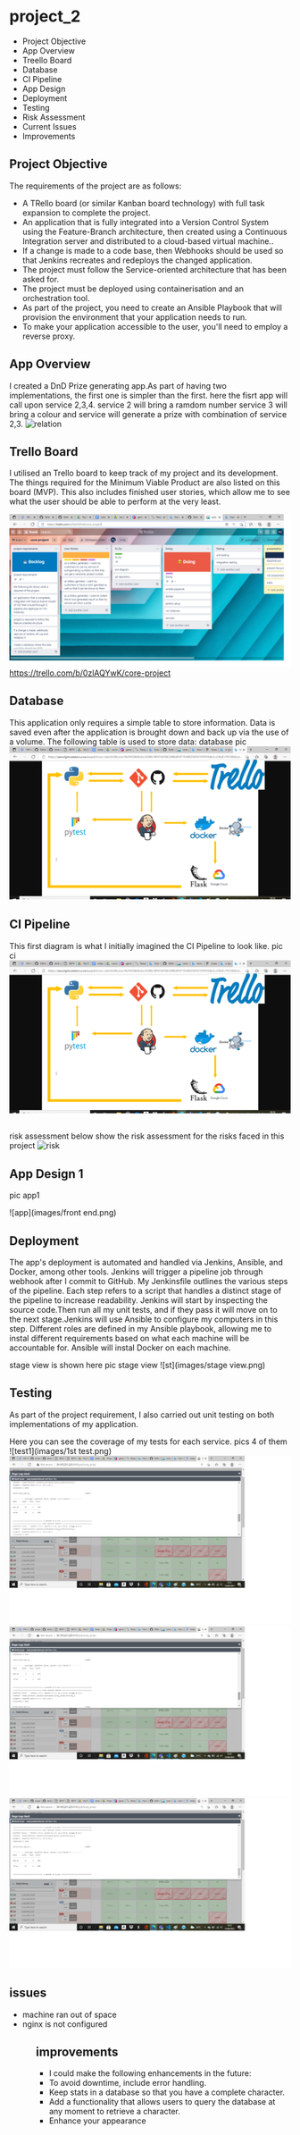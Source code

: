 # project_2


<ul>
  <li>Project Objective</li>
<li>App Overview</li>
<li>Treello Board</li>
<li>Database</li>
<li>CI Pipeline</li>
<li>App Design</li>
  <li>Deployment</li>
<li>Testing</li>
  <li>Risk Assessment</li>
<li>Current Issues</li>
<li>Improvements</li>
</ul>

## Project Objective

The requirements of the project are as follows:
<ul>
<li>A TRello board (or similar Kanban board technology) with full task expansion to complete the project.</li>
<li>An application that is fully integrated into a Version Control System using the Feature-Branch architecture, then created using a Continuous Integration server and distributed to a cloud-based virtual machine..</li>
<li>If a change is made to a code base, then Webhooks should be used so that Jenkins recreates and redeploys the changed application.</li>
<li>The project must follow the Service-oriented architecture that has been asked for.</li>
<li>The project must be deployed using containerisation and an orchestration tool.</li>
<li>As part of the project, you need to create an Ansible Playbook that will provision the environment that your application needs to run.</li>
<li>To make your application accessible to the user, you'll need to employ a reverse proxy.</li>
</ul>

## App Overview
I created a DnD Prize generating app.As part of having two implementations, the first one is simpler than the first. here the fisrt app will call upon service 2,3,4. service 2 will bring a ramdom number service 3 will bring a colour and service will generate a prize with combination of service 2,3.
![relation](https://camo.githubusercontent.com/4cbf75cf12104d7c32bb628ad0075e33fdeecab56e208cc4cb199d42d519ba88/68747470733a2f2f696d6775722e636f6d2f324747444f67382e6a7067)

## Trello Board

I utilised an Trello board to keep track of my project and its development. The things required for the Minimum Viable Product are also listed on this board (MVP). This also includes finished user stories, which allow me to see what the user should be able to perform at the very least.

![trello](images/trello.png)
https://trello.com/b/0zlAQYwK/core-project

## Database

This application only requires a simple table to store information. Data is saved even after the application is brought down and back up via the use of a volume. The following table is used to store data:
database pic
![sad](images/database.png)

## CI Pipeline  
This first diagram is what I initially imagined the CI Pipeline to look like. 
pic ci
![ci](images/ci.png)
##
risk assessment
below show the risk assessment for the risks faced in this project
![risk](https://camo.githubusercontent.com/a6b5bdd2b3992baddcc17ef8fbcecf820c550a4ae2de5020fb3aa7590a67fed9/68747470733a2f2f696d6775722e636f6d2f364765394468652e6a7067)
##  App Design 1
pic app1

![app](images/front end.png)



## Deployment
The app's deployment is automated and handled via Jenkins, Ansible, and Docker, among other tools. Jenkins will trigger a pipeline job through webhook after I commit to GitHub. My Jenkinsfile outlines the various steps of the pipeline. Each step refers to a script that handles a distinct stage of the pipeline to increase readability. Jenkins will start by inspecting the source code.Then run all my unit tests, and if they pass it will move on to the next stage.Jenkins will use Ansible to configure my computers in this step. Different roles are defined in my Ansible playbook, allowing me to instal different requirements based on what each machine will be accountable for. Ansible will instal Docker on each machine.

stage view is shown here
pic stage view
![st](images/stage view.png)

## Testing 

As part of the project requirement, I also carried out unit testing on both implementations of my application.

Here you can see the coverage of my tests for each service.
pics 4 of them
![test1](images/1st test.png)
![t2](https://github.com/kaziimtiaz29/project_2/blob/master/images/2nd%20test.png)
![sd](https://github.com/kaziimtiaz29/project_2/blob/master/images/3rd%20test.png)
![as](https://github.com/kaziimtiaz29/project_2/blob/master/images/4th%20test.png)


## issues

<ul>
<li> machine ran out of space
<li> nginx is not configured
<ul>
  
## improvements

<ul>
<li>I could make the following enhancements in the future:
<li>To avoid downtime, include error handling.
<li>Keep stats in a database so that you have a complete character.
<li>Add a functionality that allows users to query the database at any moment to retrieve a character.
<li>Enhance your appearance
<ul>
  




